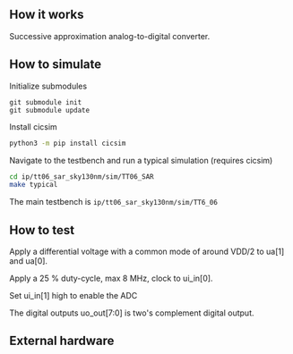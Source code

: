 <!---

This file is used to generate your project datasheet. Please fill in the information below and delete any unused
sections.

You can also include images in this folder and reference them in the markdown. Each image must be less than
512 kb in size, and the combined size of all images must be less than 1 MB.
-->

## How it works

Successive approximation analog-to-digital converter. 



## How to simulate

Initialize submodules

```
git submodule init
git submodule update 
```

Install cicsim
```bash
python3 -m pip install cicsim
```

Navigate to the testbench and run a typical simulation (requires cicsim)

```bash 
cd ip/tt06_sar_sky130nm/sim/TT06_SAR
make typical
```

The main testbench is `ip/tt06_sar_sky130nm/sim/TT6_06` 

## How to test

Apply a differential voltage with a common mode of around VDD/2 to ua[1] and
ua[0].

Apply a 25 % duty-cycle, max 8 MHz, clock to ui_in[0].

Set ui_in[1] high to enable the ADC

The digital outputs uo_out[7:0] is two's complement digital output.


## External hardware


